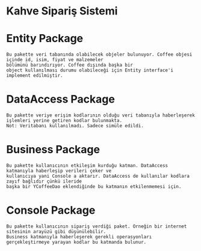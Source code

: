 Kahve Sipariş Sistemi<a name="TOP"></a>
===================

# Entity Package #
	
	Bu pakette veri tabanında olabilecek objeler bulunuyor. Coffee objesi içinde id, isim, fiyat ve malzemeler 
	bölümünü barındırıyor. Coffee dışında başka bir 
	object kullanılması durumu olabileceği için Entity interface'i implement edilmiştir. 
# DataAccess Package #
	
	Bu pakette veriye erişim kodlarının olduğu veri tabanıyla haberleşerek işlemleri yerine getiren kodlar bulunmakta. 
	Not: Veritabanı kullanılmadı. Sadece simüle edildi.
# Business Package #
	
	Bu pakette kullanıcının etkileşim kurduğu katman. DataAccess katmanıyla haberleşip verileri çeker ve 
	kullanıcıya yani Console a aktarır. DataAccess de kullanılar kodlara zayıf bağlıdır çünkü ileride 
	başka bir YCoffeeDao eklendiğinde bu katmanın etkilenmemesi için.
# Console Package #
	
	Bu pakette kullanıcının sipariş verdiği paket. Örneğin bir internet sitesinin arayüzü gibi düşünülebilir.
	Business katmanıyla haberleşerek gerekli operasyonları gerçekleştirmeye yarayan kodlar bu katmanda bulunur.
